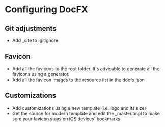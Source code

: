 # Configuring DocFX

## Git adjustments
- Add _site to .gitignore

## Favicon
- Add all the favicons to the root folder.  It's advisable to generate all the favicons using a generator.
- Add all the favicon images to the resource list in the docfx.json

## Customizations
- Add customizations using a new template (i.e. logo and its size)
- Get the source for modern template and edit the _master.tmpl to make sure your favicon stays on iOS devices' bookmarks
